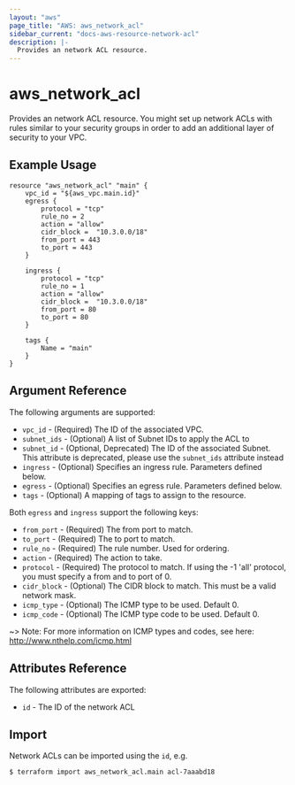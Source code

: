 ```yaml
---
layout: "aws"
page_title: "AWS: aws_network_acl"
sidebar_current: "docs-aws-resource-network-acl"
description: |-
  Provides an network ACL resource.
---
```


# aws\_network\_acl

Provides an network ACL resource. You might set up network ACLs with rules similar
to your security groups in order to add an additional layer of security to your VPC.

## Example Usage

```
resource "aws_network_acl" "main" {
	vpc_id = "${aws_vpc.main.id}"
	egress {
		protocol = "tcp"
		rule_no = 2
		action = "allow"
		cidr_block =  "10.3.0.0/18"
		from_port = 443
		to_port = 443
	}

	ingress {
		protocol = "tcp"
		rule_no = 1
		action = "allow"
		cidr_block =  "10.3.0.0/18"
		from_port = 80
		to_port = 80
	}

	tags {
		Name = "main"
	}
}
```

## Argument Reference

The following arguments are supported:

* `vpc_id` - (Required) The ID of the associated VPC.
* `subnet_ids` - (Optional) A list of Subnet IDs to apply the ACL to
* `subnet_id` - (Optional, Deprecated) The ID of the associated Subnet. This
attribute is deprecated, please use the `subnet_ids` attribute instead
* `ingress` - (Optional) Specifies an ingress rule. Parameters defined below.
* `egress` - (Optional) Specifies an egress rule. Parameters defined below.
* `tags` - (Optional) A mapping of tags to assign to the resource.

Both `egress` and `ingress` support the following keys:

* `from_port` - (Required) The from port to match.
* `to_port` - (Required) The to port to match.
* `rule_no` - (Required) The rule number. Used for ordering.
* `action` - (Required) The action to take.
* `protocol` - (Required) The protocol to match. If using the -1 'all'
protocol, you must specify a from and to port of 0.
* `cidr_block` - (Optional) The CIDR block to match. This must be a
valid network mask.
* `icmp_type` - (Optional) The ICMP type to be used. Default 0.
* `icmp_code` - (Optional) The ICMP type code to be used. Default 0.

~> Note: For more information on ICMP types and codes, see here: http://www.nthelp.com/icmp.html

## Attributes Reference

The following attributes are exported:

* `id` - The ID of the network ACL


## Import

Network ACLs can be imported using the `id`, e.g.

```
$ terraform import aws_network_acl.main acl-7aaabd18
```
